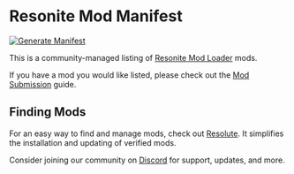 # Resonite Mod Manifest
[![Generate Manifest](https://github.com/resonite-modding-group/resonite-mod-manifest/actions/workflows/generate-manifest.yml/badge.svg)](https://github.com/resonite-modding-group/resonite-mod-manifest/actions/workflows/generate-manifest.yml)

This is a community-managed listing of [Resonite Mod Loader](https://github.com/resonite-modding-group/ResoniteModLoader) mods.

If you have a mod you would like listed, please check out the [Mod Submission](https://github.com/resonite-modding-group/resonite-mod-manifest/wiki/Mod-Submission) guide.


## Finding Mods

For an easy way to find and manage mods, check out [Resolute](https://github.com/Gawdl3y/Resolute). It simplifies the installation and updating of verified mods.

Consider joining our community on [Discord](https://discord.gg/ZMRyQ8bryN) for support, updates, and more.
